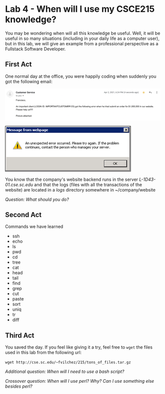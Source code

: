 # Lab 4 - When will I use my CSCE215 knowledge?

You may be wondering when will all this knowledge be useful. Well, it will be useful in so many situations (including in your daily life as a computer user), but in this lab, we will give an example from a professional perspective as a Fullstack Software Developer.

## First Act

One normal day at the office, you were happily coding when suddenly you got the following email:

![](../figures/email.png)

![](../figures/error.png)

You know that the company's website backend runs in the server *L-1D43-01.cse.sc.edu* and that the logs (files with all the transactions of the website) are located in a *logs* directory somewhere in ~/company/website

*Question: What should you do?*

## Second Act

Commands we have learned

- ssh
- echo
- ls
- pwd
- cd
- tree
- cat
- head
- tail
- find
- grep
- cut
- paste
- sort
- uniq
- tr
- diff

## Third Act

You saved the day. If you feel like giving it a try, feel free to `wget` the files used in this lab from the following url:

`wget http://cse.sc.edu/~fvilchez/215/tons_of_files.tar.gz`

*Additional question: When will I need to use a bash script?*

*Crossover question: When will I use perl? Why? Can I use something else besides perl?*
